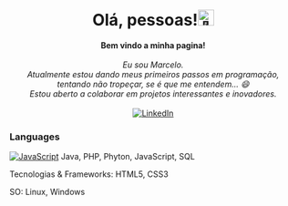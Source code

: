  <h1 align="center">Olá, pessoas!<img src="https://github.com/wervlad/wervlad/assets/24524555/766d336d-b87d-44ba-807c-c51de2bc6b4d" width="28px" alt="👋"></h1>
<p align="center">
    <b>Bem vindo a minha pagina!</b><br><br>
    <i>
        Eu sou Marcelo.<br>
       Atualmente estou dando meus primeiros passos em programação, tentando não tropeçar, se é que me entendem... 😄<br>
       Estou aberto a colaborar em projetos interessantes e inovadores.<br>
    </i><br>
 <a href="https://www.linkedin.com/in/marcelo-rei-8246a226a">
 <img src="https://img.shields.io/badge/LinkedIn-blue?style=flat-square&logo=linkedin" alt="LinkedIn" target="_blank"></a>
  <br>




### Languages
 [![JavaScript](https://img.shields.io/badge/javascript-black?style=for-the-badge&logo=javascript)](https://github.com/wervlad)
Java, PHP, Phyton, JavaScript, SQL

Tecnologias & Frameworks:
HTML5, CSS3

SO:
Linux, Windows
